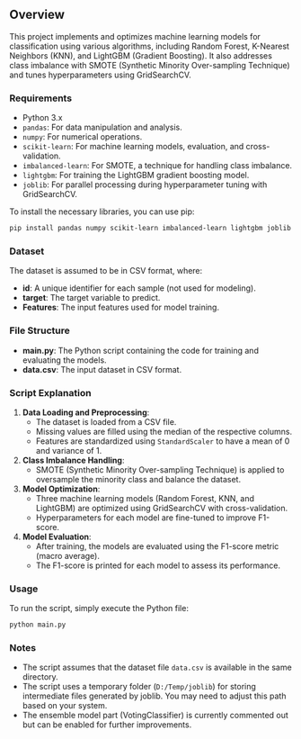 ## Overview

This project implements and optimizes machine learning models for classification using various algorithms, including Random Forest, K-Nearest Neighbors (KNN), and LightGBM (Gradient Boosting). It also addresses class imbalance with SMOTE (Synthetic Minority Over-sampling Technique) and tunes hyperparameters using GridSearchCV.

### Requirements

- Python 3.x
- `pandas`: For data manipulation and analysis.
- `numpy`: For numerical operations.
- `scikit-learn`: For machine learning models, evaluation, and cross-validation.
- `imbalanced-learn`: For SMOTE, a technique for handling class imbalance.
- `lightgbm`: For training the LightGBM gradient boosting model.
- `joblib`: For parallel processing during hyperparameter tuning with GridSearchCV.

To install the necessary libraries, you can use pip:

```bash
pip install pandas numpy scikit-learn imbalanced-learn lightgbm joblib
```

### Dataset

The dataset is assumed to be in CSV format, where:

- **id**: A unique identifier for each sample (not used for modeling).
- **target**: The target variable to predict.
- **Features**: The input features used for model training.

### File Structure

- **main.py**: The Python script containing the code for training and evaluating the models.
- **data.csv**: The input dataset in CSV format.

### Script Explanation

1. **Data Loading and Preprocessing**:
    - The dataset is loaded from a CSV file.
    - Missing values are filled using the median of the respective columns.
    - Features are standardized using `StandardScaler` to have a mean of 0 and variance of 1.
2. **Class Imbalance Handling**:
    - SMOTE (Synthetic Minority Over-sampling Technique) is applied to oversample the minority class and balance the dataset.
3. **Model Optimization**:
    - Three machine learning models (Random Forest, KNN, and LightGBM) are optimized using GridSearchCV with cross-validation.
    - Hyperparameters for each model are fine-tuned to improve F1-score.
4. **Model Evaluation**:
    - After training, the models are evaluated using the F1-score metric (macro average).
    - The F1-score is printed for each model to assess its performance.

### Usage

To run the script, simply execute the Python file:

```bash
python main.py
```

### Notes

- The script assumes that the dataset file `data.csv` is available in the same directory.
- The script uses a temporary folder (`D:/Temp/joblib`) for storing intermediate files generated by joblib. You may need to adjust this path based on your system.
- The ensemble model part (VotingClassifier) is currently commented out but can be enabled for further improvements.